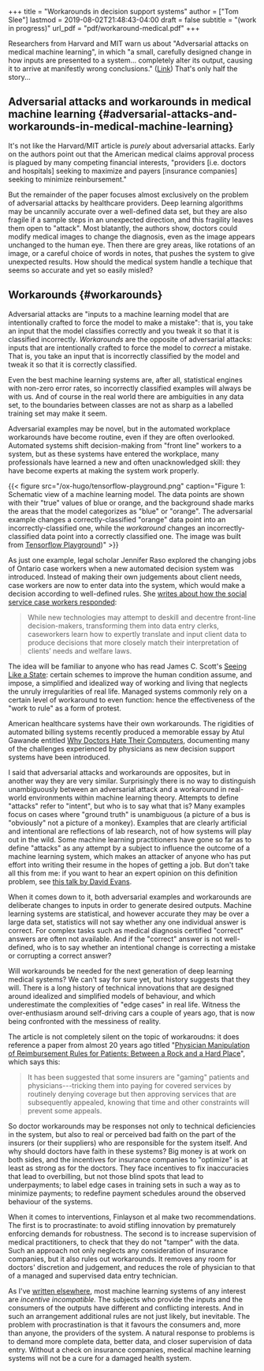 +++
title = "Workarounds in decision support systems"
author = ["Tom Slee"]
lastmod = 2019-08-02T21:48:43-04:00
draft = false
subtitle = "(work in progress)"
url_pdf = "pdf/workaround-medical.pdf"
+++

<div class="ABSTRACT">
  <div></div>

Researchers from Harvard and MIT warn us about "Adversarial attacks on medical machine learning", in which "a small, carefully designed change in how inputs are presented to a system... completely alter its output, causing it to arrive at manifestly wrong conclusions." ([Link](https://science.sciencemag.org/content/363/6433/1287)) That's only half the story...

</div>


## Adversarial attacks and workarounds in medical machine learning {#adversarial-attacks-and-workarounds-in-medical-machine-learning}

It's not like the Harvard/MIT article is _purely_ about adversarial attacks. Early on the authors point out that the American medical claims approval process is plagued by many competing financial interests, "providers [i.e. doctors and hospitals] seeking to maximize and payers [insurance companies] seeking to minimize reinbursement."

But the remainder of the paper focuses almost exclusively on the problem of adversarial attacks by healthcare providers. Deep learning algorithms may be uncannily accurate over a well-defined data set, but they are also fragile if a sample steps in an unexpected direction, and this fragility leaves them open to "attack". Most blatantly, the authors show, doctors could modify medical images to change the diagnosis, even as the image appears unchanged to the human eye. Then there are grey areas, like rotations of an image, or a careful choice of words in notes, that pushes the system to give unexpected results. How should the medical system handle a techique that seems so accurate and yet so easily misled?


## Workarounds {#workarounds}

Adversarial attacks are "inputs to a machine learning model that are intentionally crafted to force the model to make a mistake": that is, you take an input that the model classifies correctly and you tweak it so that it is classified incorrectly. _Workarounds_ are the opposite of adversarial attacks: inputs that are intentionally crafted to force the model to _correct_ a mistake. That is, you take an input that is incorrectly classified by the model and tweak it so that it is correctly classified.

Even the best machine learning systems are, after all, statistical engines with non-zero error rates, so incorrectly classified examples will always be with us. And of course in the real world there are ambiguities in any data set, to the boundaries between classes are not as sharp as a labelled training set may make it seem.

Adversarial examples may be novel, but in the automated workplace workarounds have become routine, even if they are often overlooked. Automated systems shift decision-making from "front line" workers to a system, but as these systems have entered the workplace, many professionals have learned a new and often unacknowledged skill: they have become experts at making the system work properly.

{{< figure src="/ox-hugo/tensorflow-playground.png" caption="Figure 1: Schematic view of a machine learning model. The data points are shown with their \"true\" values of blue or orange, and the background shade marks the areas that the model categorizes as \"blue\" or \"orange\". The adversarial example changes a correctly-classified \"orange\" data point into an incorrectly-classified one, while the _workaround_ changes an incorrectly-classified data point into a correctly classified one. The image was built from  [Tensorflow Playground](https://playground.tensorflow.org))" >}}

As just one example, legal scholar Jennifer Raso explored the changing jobs of Ontario case workers when a new automated decision system was introduced. Instead of making their own judgements about client needs, case workers are now to enter data into the system, which would make a decision according to well-defined rules. She [writes about how the social service case workers responded](https://ssrn.com/abstract=3062620):

> While new technologies may attempt to deskill and decentre front-line decision-makers, transforming them into data entry clerks, caseworkers learn how to expertly translate and input client data to produce decisions that more closely match their interpretation of clients’ needs and welfare laws.

The idea will be familiar to anyone who has read James C. Scott's [Seeing Like a State](https://yalebooks.yale.edu/book/9780300078152/seeing-state): certain schemes to improve the human condition assume, and impose, a simplified and idealized way of working and living that neglects the unruly irregularities of real life. Managed systems commonly rely on a certain level of workaround to even function: hence the effectiveness of the "work to rule" as a form of protest.

American healthcare systems have their own workarounds. The rigidities of automated billing systems recently produced a memorable essay by Atul Gawande entitled [Why Doctors Hate Their Computers](https://www.newyorker.com/magazine/2018/11/12/why-doctors-hate-their-computers), documenting many of the challenges experienced by physicians as new decision support systems have been introduced.

I said that adversarial attacks and workarounds are opposites, but in another way they are very similar. Surprisingly there is no way to distinguish unambiguously between an adversarial attack and a workaround in real-world environments within machine learning theory. Attempts to define "attacks" refer to "intent", but who is to say what that is? Many examples focus on cases where "ground truth" is unambiguous (a picture of a bus is "obviously" not a picture of a monkey). Examples that are clearly artificial and intentional are reflections of lab research, not of how systems will play out in the wild. Some machine learning practitioners have gone so far as to define "attacks" as any attempt by a subject to influence the outcome of a machine learning system, which makes an attacker of anyone who has put effort into writing their resume in the hopes of getting a job. But don't take all this from me: if you want to hear an expert opinion on this definition problem, see [this talk by David Evans](https://www.youtube.com/watch?v=sFhD6ABghf8).

When it comes down to it, both adversarial examples and workarounds are deliberate changes to inputs in order to generate desired outputs. Machine learning systems are statistical, and however accurate they may be over a large data set, statistics will not say whether any one individual answer is correct. For complex tasks such as medical diagnosis certified "correct" answers are often not available. And if the "correct" answer is not well-defined, who is to say whether an intentional change is correcting a mistake or corrupting a correct answer?

Will workarounds be needed for the next generation of deep learning medical systems? We can't say for sure yet, but history suggests that they will. There is a long history of technical innovations that are designed around idealized and simplified models of behaviour, and which underestimate the complexities of "edge cases" in real life. Witness the over-enthusiasm around self-driving cars a couple of years ago, that is now being confronted with the messiness of reality.

The article is not completely silent on the topic of workaroudns: it does reference a paper from almost 20 years ago titled "[Physician Manipulation of Reimbursement Rules for Patients: Between a Rock and a Hard Place](https://jamanetwork.com/journals/jama/fullarticle/192577)", which says this:

> It has been suggested that some insurers are "gaming" patients and physicians---tricking them into paying for covered services by routinely denying coverage but then approving services that are subsequently appealed, knowing that time and other constraints will prevent some appeals.

So doctor workarounds may be responses not only to technical deficiencies in the system, but also to real or perceived bad faith on the part of the insurers (or their suppliers) who are responsible for the system itself. And why should doctors have faith in these systems? Big money is at work on both sides, and the incentives for insurance companies to "optimize" is at least as strong as for the doctors. They face incentives to fix inaccuracies that lead to overbilling, but not those blind spots that lead to underpayments; to label edge cases in training sets in such a way as to minimize payments; to redefine payment schedules around the observed behaviour of the systems.

When it comes to interventions, Finlayson et al make two recommendations. The first is to procrastinate: to avoid stifling innovation by prematurely enforcing demands for robustness. The second is to increase supervision of medical practitioners, to check that they do not "tamper" with the data. Such an approach not only neglects any consideration of insurance companies, but it also rules out workarounds. It removes any room for doctors' discretion and judgement, and reduces the role of physician to that of a managed and supervised data entry technician.

As I've [written elsewhere](https://ssrn.com/abstract=3363342), most machine learning systems of any interest are _incentive incompatible._ The subjects who provide the inputs and the consumers of the outputs have different and conflicting interests. And in such an arrangement additional rules are not just likely, but inevitable. The problem with procrastination is that it favours the consumers and, more than anyone, the providers of the system. A natural response to problems is to demand more complete data, better data, and closer supervision of data entry. Without a check on insurance companies, medical machine learning systems will not be a cure for a damaged health system.
